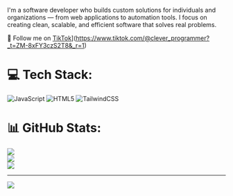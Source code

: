 I'm a software developer who builds custom solutions for individuals and organizations — from web applications to automation tools. 
I focus on creating clean, scalable, and efficient software that solves real problems.

📲 Follow me on [TikTok]([)](https://www.tiktok.com/@clever_programmer?_t=ZM-8xFY3czS2T8&_r=1)



# 💻 Tech Stack:
![JavaScript](https://img.shields.io/badge/javascript-%23323330.svg?style=for-the-badge&logo=javascript&logoColor=%23F7DF1E) ![HTML5](https://img.shields.io/badge/html5-%23E34F26.svg?style=for-the-badge&logo=html5&logoColor=white) ![TailwindCSS](https://img.shields.io/badge/tailwindcss-%2338B2AC.svg?style=for-the-badge&logo=tailwind-css&logoColor=white)
# 📊 GitHub Stats:
![](https://github-readme-stats.vercel.app/api?username=Adanmaalimali&theme=merko&hide_border=false&include_all_commits=false&count_private=false)<br/>
![](https://nirzak-streak-stats.vercel.app/?user=Adanmaalimali&theme=merko&hide_border=false)<br/>
![](https://github-readme-stats.vercel.app/api/top-langs/?username=Adanmaalimali&theme=merko&hide_border=false&include_all_commits=false&count_private=false&layout=compact)

---
[![](https://visitcount.itsvg.in/api?id=Adanmaalimali&icon=0&color=0)](https://visitcount.itsvg.in)

<!-- Proudly created with GPRM ( https://gprm.itsvg.in ) -->
